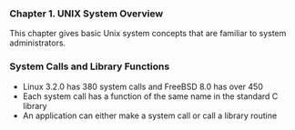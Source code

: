 ### **Chapter 1. UNIX System Overview**

This chapter gives basic Unix system concepts that are familiar to system administrators.

### System Calls and Library Functions

* Linux 3.2.0 has 380 system calls and FreeBSD 8.0 has over 450
* Each system call has a function of the same name in the standard C library
* An application can either make a system call or call a library routine

